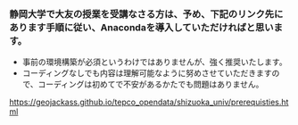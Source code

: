 ### 静岡大学で大友の授業を受講なさる方は、予め、下記のリンク先にあります手順に従い、Anacondaを導入していただければと思います。

- 事前の環境構築が必須というわけではありませんが、強く推奨いたします。
- コーディングなしでも内容は理解可能なように努めさせていただきますので、コーディングは初めてで不安があるかたでも問題はありません。  

https://geojackass.github.io/tepco_opendata/shizuoka_univ/prerequisties.html

